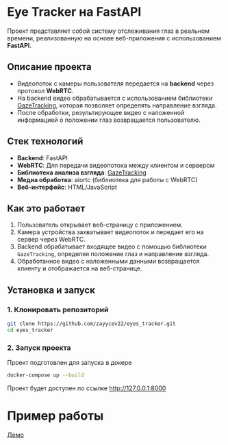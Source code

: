 # Eye Tracker на FastAPI

Проект представляет собой систему отслеживания глаз в реальном времени, реализованную на основе веб-приложения с использованием **FastAPI**. 

## Описание проекта

- Видеопоток с камеры пользователя передается на **backend** через протокол **WebRTC**.
- На backend видео обрабатывается с использованием библиотеки [GazeTracking](https://github.com/antoinelame/GazeTracking), которая позволяет определять направление взгляда.
- После обработки, результирующее видео с наложенной информацией о положении глаз возвращается пользователю.

## Стек технологий

- **Backend**: FastAPI
- **WebRTC**: Для передачи видеопотока между клиентом и сервером
- **Библиотека анализа взгляда**: [GazeTracking](https://github.com/antoinelame/GazeTracking)
- **Медиа обработка**: aiortc (библиотека для работы с WebRTC)
- **Веб-интерфейс**: HTML/JavaScript

## Как это работает

1. Пользователь открывает веб-страницу с приложением.
2. Камера устройства захватывает видеопоток и передает его на сервер через WebRTC.
3. Backend обрабатывает входящее видео с помощью библиотеки `GazeTracking`, определяя положение глаз и направление взгляда.
4. Обработанное видео с наложенными данными возвращается клиенту и отображается на веб-странице.

## Установка и запуск

### 1. Клонировать репозиторий
```bash
git clone https://github.com/zayycev22/eyes_tracker.git
cd eyes_tracker
```
### 2. Запуск проекта
Проект подготовлен для запуска в докере
```bash
docker-compose up --build
```
Проект будет доступен по ссылке http://127.0.0.1:8000


# Пример работы
[Демо](https://github.com/user-attachments/assets/2c778baf-aac8-420e-a9f4-eff646bbb8e8)



